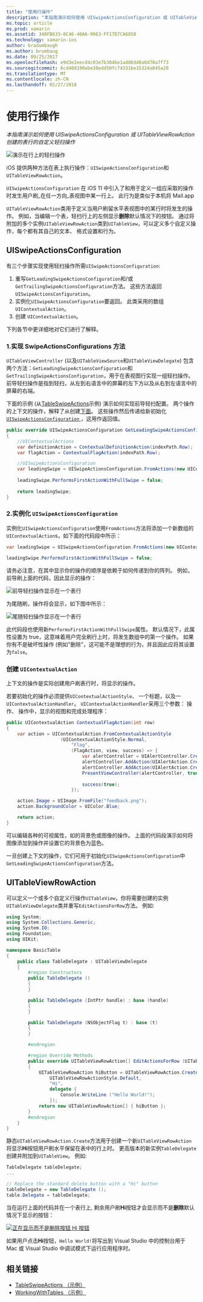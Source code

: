 ```yaml
---
title: "使用行操作"
description: "本指南演示如何使用 UISwipeActionsConfiguration 或 UITableViewRowAction 创建的表行的自定义轻扫操作"
ms.topic: article
ms.prod: xamarin
ms.assetid: 340FB633-0C46-40AA-9963-FF17D7CA6858
ms.technology: xamarin-ios
author: bradumbaugh
ms.author: brumbaug
ms.date: 09/25/2017
ms.openlocfilehash: e9d3e2eecd4c03e7b3046e1ad86dd8a0d70a7f73
ms.sourcegitcommit: 6cd40d190abe38edd50fc74331be15324a845a28
ms.translationtype: MT
ms.contentlocale: zh-CN
ms.lasthandoff: 02/27/2018
---
```

# <a name="working-with-row-actions"></a>使用行操作

_本指南演示如何使用 UISwipeActionsConfiguration 或 UITableViewRowAction 创建的表行的自定义轻扫操作_

![演示在行上的轻扫操作](row-action-images/action02.png)

iOS 提供两种方法在表上执行操作：`UISwipeActionsConfiguration`和`UITableViewRowAction`。

`UISwipeActionsConfiguration` 在 iOS 11 中引入了和用于定义一组应采取的操作时发生用户刷_在任一方向_表视图中某一行上。 此行为是类似于本机将 Mail.app 

`UITableViewRowAction`类用于定义当用户刷留水平表视图中的某行时将发生的操作。
例如，当编辑一个表，轻扫行上的左侧显示**删除**默认情况下的按钮。 通过将附加的多个实例`UITableViewRowAction`类到`UITableView`，可以定义多个自定义操作，每个都有其自己的文本、 格式设置和行为。


## <a name="uiswipeactionsconfiguration"></a>UISwipeActionsConfiguration

有三个步骤实现使用轻扫操作所需`UISwipeActionsConfiguration`:

1. 重写`GetLeadingSwipeActionsConfiguration`和/或`GetTrailingSwipeActionsConfiguration`方法。 这些方法返回`UISwipeActionsConfiguration`。 
2. 实例化`UISwipeActionsConfiguration`要返回。 此类采用的数组`UIContextualAction`。
3. 创建 `UIContextualAction`。

下列各节中更详细地对它们进行了解释。

### <a name="1-implementing-the-swipeactionsconfigurations-methods"></a>1.实现 SwipeActionsConfigurations 方法

`UITableViewController` (以及`UITableViewSource`和`UITableViewDelegate`) 包含两个方法：`GetLeadingSwipeActionsConfiguration`和`GetTrailingSwipeActionsConfiguration`，用于在表视图行实现一组轻扫操作。 前导轻扫操作是指到轻扫，从左到右语言中的屏幕的左下方以及从右到左语言中的屏幕的右端。 

下面的示例 (从[TableSwipeActions](https://developer.xamarin.com/samples/monotouch/TableSwipeActions)示例) 演示如何实现前导轻扫配置。 两个操作的上下文的操作，解释了从创建[下面](#create-uicontextualaction)。 这些操作然后传递给新初始化[ `UISwipeActionsConfiguration` ](#create-uiswipeactionsconfigurations)，这用作返回值。


```csharp
public override UISwipeActionsConfiguration GetLeadingSwipeActionsConfiguration(UITableView tableView, NSIndexPath indexPath)
{
    //UIContextualActions
    var definitionAction = ContextualDefinitionAction(indexPath.Row);
    var flagAction = ContextualFlagAction(indexPath.Row);

    //UISwipeActionsConfiguration
    var leadingSwipe = UISwipeActionsConfiguration.FromActions(new UIContextualAction[] { flagAction, definitionAction });
    
    leadingSwipe.PerformsFirstActionWithFullSwipe = false;
    
    return leadingSwipe;
}  
```

<a name="create-uiswipeactionsconfigurations" />

### <a name="2-instantiate-a-uiswipeactionsconfiguration"></a>2.实例化 `UISwipeActionsConfiguration`

实例化`UISwipeActionsConfiguration`使用`FromActions`方法将添加一个新数组的`UIContextualAction`s，如下面的代码段中所示：

```csharp
var leadingSwipe = UISwipeActionsConfiguration.FromActions(new UIContextualAction[] { flagAction, definitionAction })

leadingSwipe.PerformsFirstActionWithFullSwipe = false;
```

请务必注意，在其中显示你的操作的顺序是依赖于如何传递到你的阵列。 例如，前导刷上面的代码，因此显示的操作：

![前导轻扫操作显示在一个表行](row-action-images/action03.png)

为尾随刷，操作将会显示，如下图中所示：

![尾随轻扫操作显示在一个表行](row-action-images/action04.png)

此代码段也使用新`PerformsFirstActionWithFullSwipe`属性。 默认情况下，此属性设置为 true，这意味着用户完全刷行上时，将发生数组中的第一个操作。 如果你有不是破坏性操作 (例如"删除"，这可能不是理想的行为，并且因此应将其设置为`false`。

<a name="create-uicontextualaction" />

### <a name="create-a-uicontextualaction"></a>创建 `UIContextualAction`

上下文的操作是实际创建用户刷表行时，将显示的操作。

若要初始化的操作必须提供`UIContextualActionStyle`、 一个标题，以及一`UIContextualActionHandler`。 `UIContextualActionHandler`采用三个参数： 操作、 操作中，显示的视图和完成处理程序：

```csharp
public UIContextualAction ContextualFlagAction(int row)
{
    var action = UIContextualAction.FromContextualActionStyle
                    (UIContextualActionStyle.Normal,
                        "Flag",
                        (FlagAction, view, success) => {
                            var alertController = UIAlertController.Create($"Report {words[row]}?", "", UIAlertControllerStyle.Alert);
                            alertController.AddAction(UIAlertAction.Create("Cancel", UIAlertActionStyle.Cancel, null)); 
                            alertController.AddAction(UIAlertAction.Create("Yes", UIAlertActionStyle.Destructive, null));
                            PresentViewController(alertController, true, null);
                            
                            success(true);
                        });

    action.Image = UIImage.FromFile("feedback.png");
    action.BackgroundColor = UIColor.Blue;

    return action;
}
```

可以编辑各种的可视属性，如的背景色或图像的操作。 上面的代码段演示如何将图像添加到操作并设置它的背景色为蓝色。

一旦创建上下文的操作，它们可用于初始化`UISwipeActionsConfiguration`中`GetLeadingSwipeActionsConfiguration`方法。

## <a name="uitableviewrowaction"></a>UITableViewRowAction

可以定义一个或多个自定义行操作`UITableView`，你将需要创建的实例`UITableViewDelegate`类并重写`EditActionsForRow`方法。 例如:

```csharp
using System;
using System.Collections.Generic;
using System.IO;
using Foundation;
using UIKit;

namespace BasicTable
{
    public class TableDelegate : UITableViewDelegate
    {
        #region Constructors
        public TableDelegate ()
        {
        }

        public TableDelegate (IntPtr handle) : base (handle)
        {
        }

        public TableDelegate (NSObjectFlag t) : base (t)
        {
        }

        #endregion

        #region Override Methods
        public override UITableViewRowAction[] EditActionsForRow (UITableView tableView, NSIndexPath indexPath)
        {
            UITableViewRowAction hiButton = UITableViewRowAction.Create (
                UITableViewRowActionStyle.Default,
                "Hi",
                delegate {
                    Console.WriteLine ("Hello World!");
                });
            return new UITableViewRowAction[] { hiButton };
        }
        #endregion
    }
}
```

静态`UITableViewRowAction.Create`方法用于创建一个新`UITableViewRowAction`将显示**Hi**按钮用户刷水平保留在表中的行上时。 更高版本的新实例`TableDelegate`创建并附加到`UITableView`。 例如:

```csharp
TableDelegate tableDelegate;
...

// Replace the standard delete button with a "Hi" button
tableDelegate = new TableDelegate ();
table.Delegate = tableDelegate;

```

当在运行上面的代码并在一个表行上, 剩余用户刷**Hi**按钮才会显示而不是**删除**默认情况下显示的按钮：

[ ![](row-action-images/action01.png "正在显示而不是删除按钮 Hi 按钮")](row-action-images/action01.png)

如果用户点击**Hi**按钮，`Hello World!`将写出到 Visual Studio 中的控制台用于 Mac 或 Visual Studio 中调试模式下运行应用程序时。



## <a name="related-links"></a>相关链接

- [TableSwipeActions （示例）](https://developer.xamarin.com/samples/monotouch/TableSwipeActions)
- [WorkingWithTables （示例）](https://developer.xamarin.com/samples/monotouch/WorkingWithTables)
